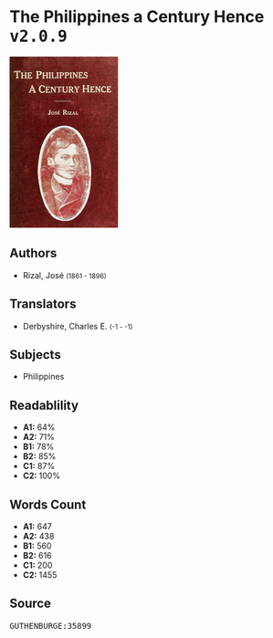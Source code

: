 # The Philippines a Century Hence <kbd>v2.0.9</kbd>

![](./cover.medium.jpg "")

## Authors


 - Rizal, José <small>(1861 - 1896)</small>

## Translators


 - Derbyshire, Charles E. <small>(-1 - -1)</small>

## Subjects


 - Philippines

## Readablility


 - **A1:** 64%
 - **A2:** 71%
 - **B1:** 78%
 - **B2:** 85%
 - **C1:** 87%
 - **C2:** 100%

## Words Count


 - **A1:** 647
 - **A2:** 438
 - **B1:** 560
 - **B2:** 616
 - **C1:** 200
 - **C2:** 1455

## Source


<kbd>GUTHENBURGE:35899</kbd>
